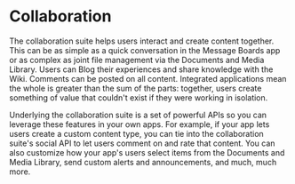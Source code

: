# Collaboration [](id=collaboration)

The collaboration suite helps users interact and create content together. This
can be as simple as a quick conversation in the Message Boards app or as complex
as joint file management via the Documents and Media Library. Users can Blog
their experiences and share knowledge with the Wiki. Comments can be posted on
all content. Integrated applications mean the whole is greater than the sum of
the parts: together, users create something of value that couldn't exist if they
were working in isolation. 

Underlying the collaboration suite is a set of powerful APIs so you can leverage
these features in your own apps. For example, if your app lets users create
a custom content type, you can tie into the collaboration suite's social API to
let users comment on and rate that content. You can also customize how your
app's users select items from the Documents and Media Library, send custom
alerts and announcements, and much, much more. 
